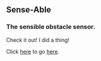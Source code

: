 ## Sense-Able
### The sensible obstacle sensor.

Check it out!  I did a thing!

Click [here](https://sccapstone.github.io/Sense-Able/) to go [here](https://sccapstone.github.io/Sense-Able/).
